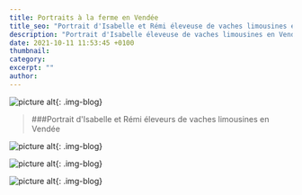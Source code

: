 ```yaml
---
title: Portraits à la ferme en Vendée
title_seo: "Portrait d'Isabelle et Rémi éleveuse de vaches limousines en Vendée"
description: "Portrait d'Isabelle éleveuse de vaches limousines en Vendée"
date: 2021-10-11 11:53:45 +0100
thumbnail:
category:
excerpt: ""
author:
---
```


![picture alt](/images/LaGouriniere_Isabelle_01.jpg "Portrait Isabelle"){: .img-blog}

> ###Portrait d'Isabelle et Rémi éleveurs de vaches limousines en Vendée

![picture alt](/images/LaGouriniere_Isabelle_02.jpg "Portrait Isabelle"){: .img-blog}

![picture alt](/images/LaGouriniere_Remi_01.jpg "Portrait de Rémi"){: .img-blog}

![picture alt](/images/LaGouriniere_Isabelle_03.jpg "Portrait Isabelle"){: .img-blog}